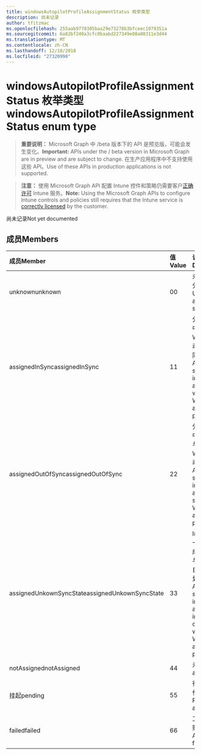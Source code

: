 ```yaml
---
title: windowsAutopilotProfileAssignmentStatus 枚举类型
description: 尚未记录
author: tfitzmac
ms.openlocfilehash: 255aab9770305baa29e73278b3bfceec1079351a
ms.sourcegitcommit: 6a82bf240a3cfc0baabd227349e08a08311e3d44
ms.translationtype: MT
ms.contentlocale: zh-CN
ms.lasthandoff: 12/18/2018
ms.locfileid: "27320998"
---
```

# <a name="windowsautopilotprofileassignmentstatus-enum-type"></a><span data-ttu-id="9027b-103">windowsAutopilotProfileAssignmentStatus 枚举类型</span><span class="sxs-lookup"><span data-stu-id="9027b-103">windowsAutopilotProfileAssignmentStatus enum type</span></span>

> <span data-ttu-id="9027b-104">**重要说明：** Microsoft Graph 中 /beta 版本下的 API 是预览版，可能会发生变化。</span><span class="sxs-lookup"><span data-stu-id="9027b-104">**Important:** APIs under the / beta version in Microsoft Graph are in preview and are subject to change.</span></span> <span data-ttu-id="9027b-105">在生产应用程序中不支持使用这些 API。</span><span class="sxs-lookup"><span data-stu-id="9027b-105">Use of these APIs in production applications is not supported.</span></span>

> <span data-ttu-id="9027b-106">**注意：** 使用 Microsoft Graph API 配置 Intune 控件和策略仍需要客户[正确许可](https://go.microsoft.com/fwlink/?linkid=839381) Intune 服务。</span><span class="sxs-lookup"><span data-stu-id="9027b-106">**Note:** Using the Microsoft Graph APIs to configure Intune controls and policies still requires that the Intune service is [correctly licensed](https://go.microsoft.com/fwlink/?linkid=839381) by the customer.</span></span>

<span data-ttu-id="9027b-107">尚未记录</span><span class="sxs-lookup"><span data-stu-id="9027b-107">Not yet documented</span></span>
## <a name="members"></a><span data-ttu-id="9027b-108">成员</span><span class="sxs-lookup"><span data-stu-id="9027b-108">Members</span></span>
|<span data-ttu-id="9027b-109">成员</span><span class="sxs-lookup"><span data-stu-id="9027b-109">Member</span></span>|<span data-ttu-id="9027b-110">值</span><span class="sxs-lookup"><span data-stu-id="9027b-110">Value</span></span>|<span data-ttu-id="9027b-111">说明</span><span class="sxs-lookup"><span data-stu-id="9027b-111">Description</span></span>|
|:---|:---|:---|
|<span data-ttu-id="9027b-112">unknown</span><span class="sxs-lookup"><span data-stu-id="9027b-112">unknown</span></span>|<span data-ttu-id="9027b-113">0</span><span class="sxs-lookup"><span data-stu-id="9027b-113">0</span></span>|<span data-ttu-id="9027b-114">未知的工作分配状态</span><span class="sxs-lookup"><span data-stu-id="9027b-114">Unknown assignment status</span></span>|
|<span data-ttu-id="9027b-115">assignedInSync</span><span class="sxs-lookup"><span data-stu-id="9027b-115">assignedInSync</span></span>|<span data-ttu-id="9027b-116">1</span><span class="sxs-lookup"><span data-stu-id="9027b-116">1</span></span>|<span data-ttu-id="9027b-117">分配 Intune 中成功的 Windows 自动试用计划同步</span><span class="sxs-lookup"><span data-stu-id="9027b-117">Assigned successfully in Intune and in sync with Windows auto pilot program</span></span>|
|<span data-ttu-id="9027b-118">assignedOutOfSync</span><span class="sxs-lookup"><span data-stu-id="9027b-118">assignedOutOfSync</span></span>|<span data-ttu-id="9027b-119">2</span><span class="sxs-lookup"><span data-stu-id="9027b-119">2</span></span>|<span data-ttu-id="9027b-120">分配 Intune 中成功的不与同步 Windows 自动试用计划</span><span class="sxs-lookup"><span data-stu-id="9027b-120">Assigned successfully in Intune and not in sync with Windows auto pilot program</span></span>|
|<span data-ttu-id="9027b-121">assignedUnkownSyncState</span><span class="sxs-lookup"><span data-stu-id="9027b-121">assignedUnkownSyncState</span></span>|<span data-ttu-id="9027b-122">3</span><span class="sxs-lookup"><span data-stu-id="9027b-122">3</span></span>|<span data-ttu-id="9027b-123">Intune 和任一中同步中成功分配或与 Windows 自动试用计划不同步</span><span class="sxs-lookup"><span data-stu-id="9027b-123">Assigned successfully in Intune and either in-sync or out of sync with Windows auto pilot program</span></span>|
|<span data-ttu-id="9027b-124">notAssigned</span><span class="sxs-lookup"><span data-stu-id="9027b-124">notAssigned</span></span>|<span data-ttu-id="9027b-125">4</span><span class="sxs-lookup"><span data-stu-id="9027b-125">4</span></span>|<span data-ttu-id="9027b-126">未分配</span><span class="sxs-lookup"><span data-stu-id="9027b-126">Not assigned</span></span>|
|<span data-ttu-id="9027b-127">挂起</span><span class="sxs-lookup"><span data-stu-id="9027b-127">pending</span></span>|<span data-ttu-id="9027b-128">5</span><span class="sxs-lookup"><span data-stu-id="9027b-128">5</span></span>|<span data-ttu-id="9027b-129">待处理的工作分配</span><span class="sxs-lookup"><span data-stu-id="9027b-129">Pending assignment</span></span>|
|<span data-ttu-id="9027b-130">failed</span><span class="sxs-lookup"><span data-stu-id="9027b-130">failed</span></span>|<span data-ttu-id="9027b-131">6</span><span class="sxs-lookup"><span data-stu-id="9027b-131">6</span></span>| <span data-ttu-id="9027b-132">工作分配失败</span><span class="sxs-lookup"><span data-stu-id="9027b-132">Assignment failed</span></span>|





